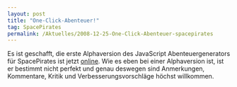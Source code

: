 ```yaml
---
layout: post
title: "One-Click-Abenteuer!"
tag: SpacePirates
permalink: /Aktuelles/2008-12-25-One-Click-Abenteuer-spacepirates
---
```


Es ist geschafft, die erste Alphaversion des JavaScript Abenteuergenerators für SpacePirates ist jetzt [online](https://spacepirates.jcgames.de/Zufallstabellen/Abenteuer/). Wie es eben bei einer Alphaversion ist, ist er bestimmt nicht perfekt und genau deswegen sind Anmerkungen, Kommentare, Kritik und Verbesserungsvorschläge höchst willkommen.
